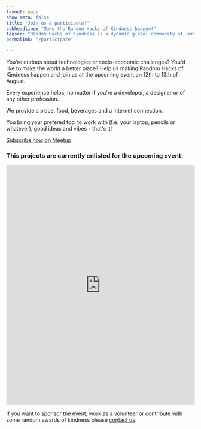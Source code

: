 ```yaml
---
layout: page
show_meta: false
title: "Join us & participate!"
subheadline: "Make the Random Hacks of Kindness happen!"
teaser: "Random Hacks of Kindness is a dynamic global community of innovators (hackers and makers) building practical open technology to face pressing social challenges."
permalink: "/participate"

---
```


You're curious about technologies or socio-economic challenges? You'd like to make the world a better place? Help us making Random Hacks of Kindness happen and join us at the upcoming event on 12th to 13th of August.

Every experience helps, no matter if you're a developer, a designer or of any other profession.

We provide a place, food, beverages and a internet connection.

You bring your prefered tool to work with (f.e. your laptop, pencils or whatever), good ideas and vibes - that's it!

<a href="https://www.meetup.com/pt-BR/socialdigital/events/241811490/" class="button success">Subscribe now on Meetup</a>

### This projects are currently enlisted for the upcoming event:

<iframe
	src="https://hackdash.org/embed/dashboards/hackbe?"
	width="100%"
	height="640px"
	frameborder="0"
	allowtransparency="true"
	title="Random Hacks of Kindness Berlin on Hackdash"
	style="background: none transparent;"
></iframe>


If you want to sponsor the event, work as a volunteer or contribute with some random awards of kindness please <a href="mailto:rhok@mindkeeper.solutions" title="Contact us">contact us</a>.
